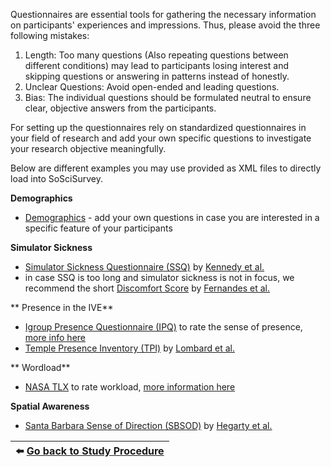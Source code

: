 Questionnaires are essential tools for gathering the necessary information on participants' experiences and impressions. Thus, please avoid the three following mistakes:

1. Length: Too many questions (Also repeating questions between different conditions) may lead to participants losing interest and skipping questions or answering in patterns instead of honestly.
2. Unclear Questions: Avoid open-ended and leading questions.
3. Bias: The individual questions should be formulated neutral to ensure clear, objective answers from the participants.

For setting up the questionnaires rely on standardized questionnaires in your field of research and add your own specific questions to investigate your research objective meaningfully.

Below are different examples you may use provided as XML files to directly load into SoSciSurvey.

**Demographics**
- [Demographics](uploads/664aa2ac49fa53861bfc0360ac91cf48/package_Demographics.xml) - add your own questions in case you are interested in a specific feature of your participants

**Simulator Sickness**
- [Simulator Sickness Questionnaire (SSQ)](uploads/2a117c6241d96f33fbbfedb146688cba/package_SimulatorSicknessQuestionnaire.xml) by [Kennedy et al.](https://www.doi.org/10.1207/s15327108ijap0303_3)
- in case SSQ is too long and simulator sickness is not in focus, we recommend the short [Discomfort Score](uploads/62259e1d9c8819474b6422aaae5cf8a2/package_DiscomfortScore.xml) by [Fernandes et al.](https://www.doi.org/10.1109/3DUI.2016.7460053)

** Presence in the IVE**
- [Igroup Presence Questionnaire (IPQ)](uploads/85faf404124d694f949659adbb33b22b/package_igroupPresenceQuestionnaire.xml) to rate the sense of presence, [more info here](http://www.igroup.org/pq/ipq/index.php)
- [Temple Presence Inventory (TPI)](uploads/cc699644d4d5bd8d9774d2ed78f7362e/package_TemplePresenceInventory.xml) by [Lombard et al.](http://matthewlombard.com/research/p2_ab.html)

** Wordload**
- [NASA TLX](uploads/98917d8bd95c1a0c4c0e59ce08e9546d/package_NASA_TLX.xml) to rate workload, [more information here](https://humansystems.arc.nasa.gov/groups/tlx/)

**Spatial Awareness**
-  [Santa Barbara Sense of Direction (SBSOD)](uploads/d6d04d15af089c00eb6ccfbba700a590/package_SBSOD_Pretest.xml) by [Hegarty et al.](https://hegarty-lab.psych.ucsb.edu/node/226)


|:arrow_left: [Go back to Study Procedure](StudyProcedure)|
|--------------:|